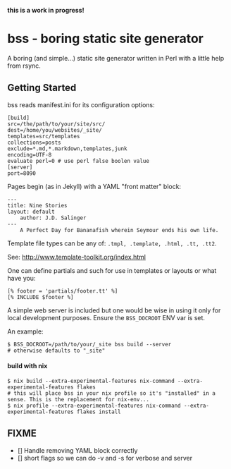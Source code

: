**this is a work in progress!**

# bss - boring static site generator

A boring (and simple...) static site generator written in Perl with a little help from rsync.

## Getting Started

bss reads manifest.ini for its configuration options:
	
	[build]
	src=/the/path/to/your/site/src/
	dest=/home/you/websites/_site/
	templates=src/templates
	collections=posts
	exclude=*.md,*.markdown,templates,junk
	encoding=UTF-8
	evaluate perl=0 # use perl false boolen value
	[server]
	port=8090

Pages begin (as in Jekyll) with a YAML "front matter" block:  

	---
	title: Nine Stories
	layout: default 
        author: J.D. Salinger 
	---
		A Perfect Day for Bananafish wherein Seymour ends his own life.

Template file types can be any of: `.tmpl, .template, .html, .tt, .tt2`.

See: http://www.template-toolkit.org/index.html

One can define partials and such for use in templates or layouts or what have you:
```
[% footer = 'partials/footer.tt' %]
[% INCLUDE $footer %]
```

A simple web server is included but one would be wise in using it only for local development purposes.
Ensure the `BSS_DOCROOT` ENV var is set.

An example:

```
$ BSS_DOCROOT=/path/to/your/_site bss build --server
# otherwise defaults to "_site"
```

#### build with nix
```
$ nix build --extra-experimental-features nix-command --extra-experimental-features flakes
# this will place bss in your nix profile so it's "installed" in a sense. This is the replacement for nix-env...
$ nix profile --extra-experimental-features nix-command --extra-experimental-features flakes install
```

## FIXME
- [] Handle removing YAML block correctly
- [] short flags so we can do -v and -s for verbose and server
